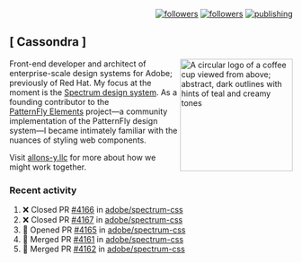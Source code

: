 <p align="right"><a rel="me" href="https://front-end.social/@castastrophe">
    <img alt="followers" title="Follow me on Mastodon" src="https://img.shields.io/mastodon/follow/109297102751309835?domain=https%3A%2F%2Ffront-end.social&label=Follow&logo=mastodon&logoColor=white&style=for-the-badge&labelColor=008080&color=006969"/></a>
  <a href="https://codepen.io/castastrophe/">
    <img alt="followers" title="Follow me on CodePen" src="https://img.shields.io/badge/23-1?color=640464&labelColor=7c007c&style=for-the-badge&logo=codepen&label=Follow"/></a>
<a href="https://castastrophe.medium.com/">
    <img alt="publishing" title="View articles on Medium" src="https://img.shields.io/badge/107-1?color=666&labelColor=444&label=subscribe&logo=medium&logoColor=white&style=for-the-badge"/></a>
</p>

## [&nbsp;Cassondra&nbsp;]

<img align="right" src="https://github-production-user-asset-6210df.s3.amazonaws.com/1840295/253016758-ba468774-1cd3-42c2-8f43-947b5eeb5edf.png" height="200" alt="A circular logo of a coffee cup viewed from above; abstract, dark outlines with hints of teal and creamy tones">

Front-end developer and architect of enterprise-scale design systems for Adobe; previously of Red Hat. My focus at the moment is the [Spectrum design system](https://github.com/adobe/spectrum-css). As a founding contributor to the [PatternFly&nbsp;Elements](https://github.com/patternfly/patternfly-elements) project&mdash;a community implementation of the PatternFly design system&mdash;I became intimately familiar with the nuances of styling web components.

Visit [allons-y.llc](http://allons-y.llc/) for more about how we might work together.

### Recent activity

<!--START_SECTION:activity-->
1. ❌ Closed PR [#4166](https://github.com/adobe/spectrum-css/pull/4166) in [adobe/spectrum-css](https://github.com/adobe/spectrum-css)
2. ❌ Closed PR [#4167](https://github.com/adobe/spectrum-css/pull/4167) in [adobe/spectrum-css](https://github.com/adobe/spectrum-css)
3. 💪 Opened PR [#4165](https://github.com/adobe/spectrum-css/pull/4165) in [adobe/spectrum-css](https://github.com/adobe/spectrum-css)
4. 🎉 Merged PR [#4161](https://github.com/adobe/spectrum-css/pull/4161) in [adobe/spectrum-css](https://github.com/adobe/spectrum-css)
5. 🎉 Merged PR [#4162](https://github.com/adobe/spectrum-css/pull/4162) in [adobe/spectrum-css](https://github.com/adobe/spectrum-css)
<!--END_SECTION:activity-->
